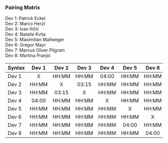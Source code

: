 ### Pairing Matrix
Dev 1: Patrick Eckel <br/>
Dev 2: Marco Herzl <br/>
Dev 3: Ivan Iličić <br/>
Dev 4: Natalie Kvita <br/>
Dev 5: Maximilian Mallweger <br/>
Dev 6: Gregor Mayr <br/>
Dev 7: Marcus Oliver Pilgram <br/>
Dev 8: Martina Pranjic <br/>

| Syntax      | Dev 1   	| Dev 2   	  | Dev 3   	| Dev 4   	  | Dev 5   	| Dev 6   	  | Dev 7   	| Dev 8   	  |
| :---        |    :----:   |    :----:   |    :----:   |    :----:   |    :----:   |    :----:   |    :----:   |    :----:   |
| Dev 1       | X           | HH:MM       | HH:MM       | 04:00       | HH:MM       | HH:MM       | HH:MM       | HH:MM       |
| Dev 2       | HH:MM       | X           | 03:15       | HH:MM       | HH:MM       | HH:MM       | HH:MM       | HH:MM       |
| Dev 3       | HH:MM       | 03:15       | X           | HH:MM       | HH:MM       | HH:MM       | HH:MM       | HH:MM       |
| Dev 4       | 04:00       | HH:MM       | HH:MM       | X           | HH:MM       | HH:MM       | HH:MM       | HH:MM       |
| Dev 5       | HH:MM       | HH:MM       | HH:MM       | HH:MM       | X           | HH:MM       | 04:00       | HH:MM       |
| Dev 6       | HH:MM       | HH:MM       | HH:MM       | HH:MM       | HH:MM       | X           | HH:MM       | 04:00       |
| Dev 7       | HH:MM       | HH:MM       | HH:MM       | HH:MM       | 04:00       | HH:MM       | X           | HH:MM       |
| Dev 8       | HH:MM       | HH:MM       | HH:MM       | HH:MM       | HH:MM       | 04:00       | HH:MM       | X           |
